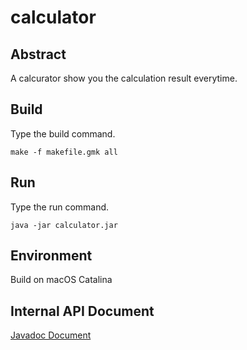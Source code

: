 # calculator

## Abstract 

A calcurator show you the calculation result everytime.

## Build

Type the build command.
```
make -f makefile.gmk all
```

## Run

Type the run command.
```
java -jar calculator.jar
```

## Environment

Build on macOS Catalina

## Internal API Document

[Javadoc Document](document/)

